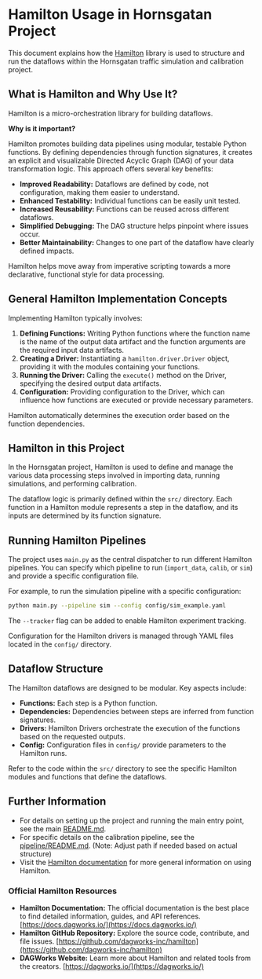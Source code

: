 # Hamilton Usage in Hornsgatan Project

This document explains how the [Hamilton](https://github.com/dagworks-inc/hamilton) library is used to structure and run the dataflows within the Hornsgatan traffic simulation and calibration project.

## What is Hamilton and Why Use It?

Hamilton is a micro-orchestration library for building dataflows.

**Why is it important?**

Hamilton promotes building data pipelines using modular, testable Python functions. By defining dependencies through function signatures, it creates an explicit and visualizable Directed Acyclic Graph (DAG) of your data transformation logic. This approach offers several key benefits:

- **Improved Readability:** Dataflows are defined by code, not configuration, making them easier to understand.
- **Enhanced Testability:** Individual functions can be easily unit tested.
- **Increased Reusability:** Functions can be reused across different dataflows.
- **Simplified Debugging:** The DAG structure helps pinpoint where issues occur.
- **Better Maintainability:** Changes to one part of the dataflow have clearly defined impacts.

Hamilton helps move away from imperative scripting towards a more declarative, functional style for data processing.

## General Hamilton Implementation Concepts

Implementing Hamilton typically involves:

1.  **Defining Functions:** Writing Python functions where the function name is the name of the output data artifact and the function arguments are the required input data artifacts.
2.  **Creating a Driver:** Instantiating a `hamilton.driver.Driver` object, providing it with the modules containing your functions.
3.  **Running the Driver:** Calling the `execute()` method on the Driver, specifying the desired output data artifacts.
4.  **Configuration:** Providing configuration to the Driver, which can influence how functions are executed or provide necessary parameters.

Hamilton automatically determines the execution order based on the function dependencies.

## Hamilton in this Project

In the Hornsgatan project, Hamilton is used to define and manage the various data processing steps involved in importing data, running simulations, and performing calibration.

The dataflow logic is primarily defined within the `src/` directory. Each function in a Hamilton module represents a step in the dataflow, and its inputs are determined by its function signature.

## Running Hamilton Pipelines

The project uses `main.py` as the central dispatcher to run different Hamilton pipelines. You can specify which pipeline to run (`import_data`, `calib`, or `sim`) and provide a specific configuration file.

For example, to run the simulation pipeline with a specific configuration:

```bash
python main.py --pipeline sim --config config/sim_example.yaml
```

The `--tracker` flag can be added to enable Hamilton experiment tracking.

Configuration for the Hamilton drivers is managed through YAML files located in the `config/` directory.

## Dataflow Structure

The Hamilton dataflows are designed to be modular. Key aspects include:

- **Functions:** Each step is a Python function.
- **Dependencies:** Dependencies between steps are inferred from function signatures.
- **Drivers:** Hamilton Drivers orchestrate the execution of the functions based on the requested outputs.
- **Config:** Configuration files in `config/` provide parameters to the Hamilton runs.

Refer to the code within the `src/` directory to see the specific Hamilton modules and functions that define the dataflows.

## Further Information

- For details on setting up the project and running the main entry point, see the main [README.md](../README.md).
- For specific details on the calibration pipeline, see the [pipeline/README.md](../../src/pipeline/README.md). (Note: Adjust path if needed based on actual structure)
- Visit the [Hamilton documentation](https://docs.dagworks.io/) for more general information on using Hamilton.

### Official Hamilton Resources

- **Hamilton Documentation:** The official documentation is the best place to find detailed information, guides, and API references. [https://docs.dagworks.io/](https://docs.dagworks.io/)
- **Hamilton GitHub Repository:** Explore the source code, contribute, and file issues. [https://github.com/dagworks-inc/hamilton](https://github.com/dagworks-inc/hamilton)
- **DAGWorks Website:** Learn more about Hamilton and related tools from the creators. [https://dagworks.io/](https://dagworks.io/) 